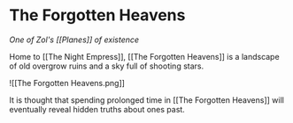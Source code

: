 # The Forgotten Heavens
*One of Zol's [[Planes]] of existence*

Home to [[The Night Empress]], [[The Forgotten Heavens]] is a landscape of old overgrow ruins and a sky full of shooting stars.

![[The Forgotten Heavens.png]]

It is thought that spending prolonged time in [[The Forgotten Heavens]] will eventually reveal hidden truths about ones past.